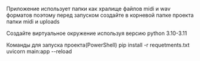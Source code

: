 Приложение использует папки как хралище файлов midi и wav форматов поэтому перед запуском
создайте в корневой папке проекта папки midi и uploads

Создайте виртуальное окружение используя версию python 3.10-3.11

Команды для запуска проекта(PowerShell)
pip install -r requetments.txt
uvicorn main:app --reload
